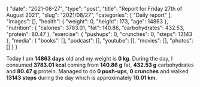 {
    "date": "2021-08-27",
    "type": "post",
    "title": "Report for Friday 27th of August 2021",
    "slug": "2021\/08\/27",
    "categories": [
        "Daily report"
    ],
    "images": [],
    "health": {
        "weight": 0,
        "height": 173,
        "age": 14863
    },
    "nutrition": {
        "calories": 3783.01,
        "fat": 140.86,
        "carbohydrates": 432.53,
        "protein": 80.47
    },
    "exercise": {
        "pushups": 0,
        "crunches": 0,
        "steps": 13143
    },
    "media": {
        "books": [],
        "podcast": [],
        "youtube": [],
        "movies": [],
        "photos": []
    }
}

Today I am <strong>14863 days</strong> old and my weight is <strong>0 kg</strong>. During the day, I consumed <strong>3783.01 kcal</strong> coming from <strong>140.86 g</strong> fat, <strong>432.53 g</strong> carbohydrates and <strong>80.47 g</strong> protein. Managed to do <strong>0 push-ups</strong>, <strong>0 crunches</strong> and walked <strong>13143 steps</strong> during the day which is approximately <strong>10.01 km</strong>.